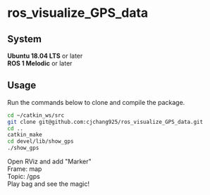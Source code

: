 # ros_visualize_GPS_data

## System
**Ubuntu 18.04 LTS** or later  
**ROS 1 Melodic** or later


## Usage
Run the commands below to clone and compile the package.
```bash
cd ~/catkin_ws/src
git clone git@github.com:cjchang925/ros_visualize_GPS_data.git
cd ..
catkin_make
cd devel/lib/show_gps
./show_gps
```
Open RViz and add "Marker"  
Frame: map  
Topic: /gps  
Play bag and see the magic!
